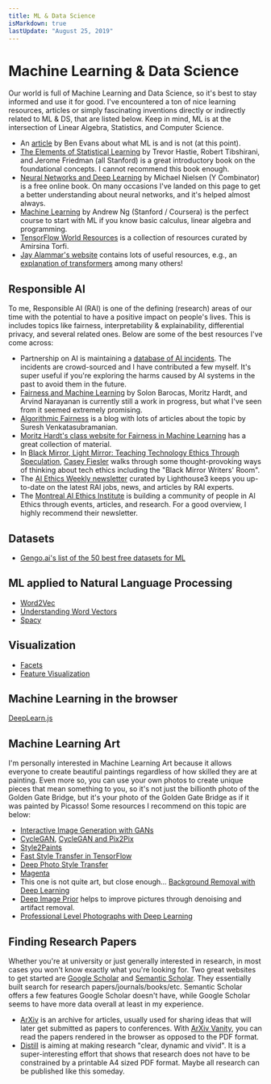 ```yaml
---
title: ML & Data Science
isMarkdown: true
lastUpdate: "August 25, 2019"
---
```

# Machine Learning & Data Science

Our world is full of Machine Learning and Data Science, so it's best to stay informed and use it for good. I've encountered a ton of nice learning resources, articles or simply fascinating inventions directly or indirectly related to ML & DS, that are listed below. Keep in mind, ML is at the intersection of Linear Algebra, Statistics, and Computer Science.

- An [article](https://www.ben-evans.com/benedictevans/2018/06/22/ways-to-think-about-machine-learning-8nefy) by Ben Evans about what ML is and is not (at this point).
- [The Elements of Statistical Learning](https://web.stanford.edu/~hastie/ElemStatLearn/) by Trevor Hastie, Robert Tibshirani, and Jerome Friedman (all Stanford) is a great introductory book on the foundational concepts. I cannot recommend this book enough.
- [Neural Networks and Deep Learning](https://neuralnetworksanddeeplearning.com) by Michael Nielsen (Y Combinator) is a free online book. On many occasions I've landed on this page to get a better understanding about neural networks, and it's helped almost always.
- [Machine Learning](https://www.coursera.org/learn/machine-learning) by Andrew Ng (Stanford / Coursera) is the perfect course to start with ML if you know basic calculus, linear algebra and programming.
- [TensorFlow World Resources](http://tensorflow-world-resources.readthedocs.io/en/latest/) is a collection of resources curated by Amirsina Torfi.
- [Jay Alammar's website](https://jalammar.github.io/) contains lots of useful resources, e.g., an [explanation of transformers](https://jalammar.github.io/illustrated-transformer/) among many others!

## Responsible AI

To me, Responsible AI (RAI) is one of the defining (research) areas of our time with the potential to have a positive impact on people's lives. This is includes topics like fairness, interpretability & explainability, differential privacy, and several related ones. Below are some of the best resources I've come across:

- Partnership on AI is maintaining a [database of AI incidents](https://www.partnershiponai.org/aiincidentdatabase/). The incidents are crowd-sourced and I have contributed a few myself. It's super useful if you're exploring the harms caused by AI systems in the past to avoid them in the future.
- [Fairness and Machine Learning](https://fairmlbook.org/) by Solon Barocas, Moritz Hardt, and Arvind Narayanan is currently still a work in progress, but what I've seen from it seemed extremely promising.
- [Algorithmic Fairness](https://algorithmicfairness.wordpress.com/) is a blog with lots of articles about the topic by Suresh Venkatasubramanian.
- [Moritz Hardt's class website for Fairness in Machine Learning](https://fairmlclass.github.io/) has a great collection of material.
- In [Black Mirror, Light Mirror: Teaching Technology Ethics Through Speculation](https://howwegettonext.com/the-black-mirror-writers-room-teaching-technology-ethics-through-speculation-f1a9e2deccf4), [Casey Fiesler](https://caseyfiesler.com/about/) walks through some thought-provoking ways of thinking about tech ethics including the "Black Mirror Writers' Room". 
- The [AI Ethics Weekly newsletter](https://lighthouse3.com/newsletter/) curated by Lighthouse3 keeps you up-to-date on the latest RAI jobs, news, and articles by RAI experts.
- The [Montreal AI Ethics Institute](https://montrealethics.ai) is building a community of people in AI Ethics through events, articles, and research. For a good overview, I highly recommend their newsletter.

## Datasets

- [Gengo.ai's list of the 50 best free datasets for ML](https://gengo.ai/articles/the-50-best-free-datasets-for-machine-learning/)

## ML applied to Natural Language Processing

- [Word2Vec](https://en.wikipedia.org/wiki/Word2vec)
- [Understanding Word Vectors](https://gist.github.com/aparrish/2f562e3737544cf29aaf1af30362f469)
- [Spacy](https://spacy.io)

## Visualization

- [Facets](https://github.com/PAIR-code/facets?utm_source=mybridge&utm_medium=blog&utm_campaign=read_more)
- [Feature Visualization](https://distill.pub/2017/feature-visualization/)

## Machine Learning in the browser

[DeepLearn.js](https://deeplearnjs.org/)

## Machine Learning Art

I'm personally interested in Machine Learning Art because it allows everyone to create beautiful paintings regardless of how skilled they are at painting. Even more so, you can use your own photos to create unique pieces that mean something to you, so it's not just the billionth photo of the Golden Gate Bridge, but it's your photo of the Golden Gate Bridge as if it was painted by Picasso! Some resources I recommend on this topic are below:

- [Interactive Image Generation with GANs](https://github.com/junyanz/iGAN)
- [CycleGAN](https://github.com/junyanz/CycleGAN?imm_mid=0f167c&cmp=em-data-na-na-newsltr_ai_20170508), [CycleGAN and Pix2Pix](https://github.com/junyanz/pytorch-CycleGAN-and-pix2pix?utm_source=mybridge&utm_medium=blog&utm_campaign=read_more)
- [Style2Paints](https://github.com/lllyasviel/style2paints)
- [Fast Style Transfer in TensorFlow](https://github.com/lengstrom/fast-style-transfer)
- [Deep Photo Style Transfer](https://github.com/luanfujun/deep-photo-styletransfer)
- [Magenta](https://magenta.tensorflow.org)
- This one is not quite art, but close enough... [Background Removal with Deep Learning](https://towardsdatascience.com/background-removal-with-deep-learning-c4f2104b3157)
- [Deep Image Prior](https://dmitryulyanov.github.io/deep_image_prior) helps to improve pictures through denoising and artifact removal.
- [Professional Level Photographs with Deep Learning](https://research.googleblog.com/2017/07/using-deep-learning-to-create.html)

## Finding Research Papers

Whether you're at university or just generally interested in research, in most cases you won't know exactly what you're looking for. Two great websites to get started are [Google Scholar](https://scholar.google.com) and [Semantic Scholar](https://semanticscholar.org). They essentially built search for research papers/journals/books/etc. Semantic Scholar offers a few features Google Scholar doesn't have, while Google Scholar seems to have more data overall at least in my experience.

- [ArXiv](https://arxiv.org) is an archive for articles, usually used for sharing ideas that will later get submitted as papers to conferences. With [ArXiv Vanity](https://www.arxiv-vanity.com/), you can read the papers rendered in the browser as opposed to the PDF format.
- [Distill](https://distill.pub/about/) is aiming at making research "clear, dynamic and vivid". It is a super-interesting effort that shows that research does not have to be constrained by a printable A4 sized PDF format. Maybe all research can be published like this someday.
